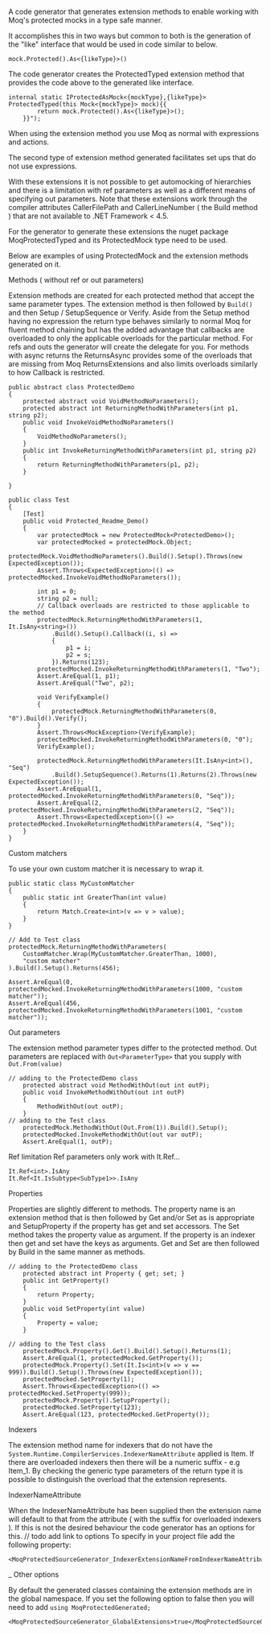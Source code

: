 A code generator that generates extension methods to enable working with Moq's protected mocks in a type safe manner.

It accomplishes this in two ways but common to both is the generation of the "like" interface that would be used in code similar to below.

```
mock.Protected().As<{likeType}>()
```

The code generator creates the ProtectedTyped extension method that provides the code above to the generated like interface.

```
internal static IProtectedAsMock<{mockType},{likeType}> ProtectedTyped(this Mock<{mockType}> mock){{
        return mock.Protected().As<{likeType}>();              
    }}");
```

When using the extension method you use Moq as normal with expressions and actions.

The second type of extension method generated facilitates set ups that do not use expressions.

With these extensions it is not possible to get automocking of hierarchies and there is a limitation with ref parameters as well as a different means of specifying out parameters.
Note that these extensions work through the compiler attributes CallerFilePath and CallerLineNumber ( the Build method ) that are not available to .NET Framework < 4.5.

For the generator to generate these extensions the nuget package MoqProtectedTyped and its ProtectedMock type need to be used.

Below are examples of using ProtectedMock and the extension methods generated on it.

Methods ( without ref or out parameters)

Extension methods are created for each protected method that accept the same parameter types.
The extension method is then followed by `Build()` and then Setup / SetupSequence or Verify.
Aside from the Setup method having no expression the return type behaves similarly to normal Moq for fluent method chaining but has the added 
advantage that callbacks are overloaded to only the applicable overloads for the particular method.
For refs and outs the generator will create the delegate for you.
For methods with async returns the ReturnsAsync provides some of the overloads that are missing from Moq ReturnsExtensions and also limits 
overloads similarly to how Callback is restricted.
```
public abstract class ProtectedDemo
{
    protected abstract void VoidMethodNoParameters();
    protected abstract int ReturningMethodWithParameters(int p1, string p2);
    public void InvokeVoidMethodNoParameters()
    {
        VoidMethodNoParameters();
    }
    public int InvokeReturningMethodWithParameters(int p1, string p2)
    {
        return ReturningMethodWithParameters(p1, p2);
    }

}

public class Test
{
    [Test]
    public void Protected_Readme_Demo()
    {
        var protectedMock = new ProtectedMock<ProtectedDemo>();
        var protectedMocked = protectedMock.Object;
        protectedMock.VoidMethodNoParameters().Build().Setup().Throws(new ExpectedException());
        Assert.Throws<ExpectedException>(() => protectedMocked.InvokeVoidMethodNoParameters());

        int p1 = 0;
        string p2 = null;
        // Callback overloads are restricted to those applicable to the method
        protectedMock.ReturningMethodWithParameters(1, It.IsAny<string>())
            .Build().Setup().Callback((i, s) =>
            {
                p1 = i;
                p2 = s;
            }).Returns(123);
        protectedMocked.InvokeReturningMethodWithParameters(1, "Two");
        Assert.AreEqual(1, p1);
        Assert.AreEqual("Two", p2);

        void VerifyExample()
        {
            protectedMock.ReturningMethodWithParameters(0, "0").Build().Verify();
        }
        Assert.Throws<MockException>(VerifyExample);
        protectedMocked.InvokeReturningMethodWithParameters(0, "0");
        VerifyExample();

        protectedMock.ReturningMethodWithParameters(It.IsAny<int>(), "Seq")
            .Build().SetupSequence().Returns(1).Returns(2).Throws(new ExpectedException());
        Assert.AreEqual(1, protectedMocked.InvokeReturningMethodWithParameters(0, "Seq"));
        Assert.AreEqual(2, protectedMocked.InvokeReturningMethodWithParameters(2, "Seq"));
        Assert.Throws<ExpectedException>(() => protectedMocked.InvokeReturningMethodWithParameters(4, "Seq"));
    }
}
```

Custom matchers

To use your own custom matcher it is necessary to wrap it.

```
public static class MyCustomMatcher
{
    public static int GreaterThan(int value)
    {
        return Match.Create<int>(v => v > value);
    }
}

// Add to Test class
protectedMock.ReturningMethodWithParameters(
    CustomMatcher.Wrap(MyCustomMatcher.GreaterThan, 1000),
    "custom matcher"
).Build().Setup().Returns(456);

Assert.AreEqual(0, protectedMocked.InvokeReturningMethodWithParameters(1000, "custom matcher"));
Assert.AreEqual(456, protectedMocked.InvokeReturningMethodWithParameters(1001, "custom matcher"));

```


Out parameters

The extension method parameter types differ to the protected method.
Out parameters are replaced with `Out<ParameterType>` that you supply with `Out.From(value)`

```
// adding to the ProtectedDemo class
    protected abstract void MethodWithOut(out int outP);
    public void InvokeMethodWithOut(out int outP)
    {
        MethodWithOut(out outP);
    }
// adding to the Test class
    protectedMock.MethodWithOut(Out.From(1)).Build().Setup();
    protectedMocked.InvokeMethodWithOut(out var outP);
    Assert.AreEqual(1, outP);
```

Ref limitation
Ref parameters only work with It.Ref...
```
It.Ref<int>.IsAny
It.Ref<It.IsSubtype<SubType1>>.IsAny
```

Properties

Properties are slightly different to methods.  The property name is an extension method that is then followed by Get and/or Set as is appropriate 
and SetupProperty if the property has get and set accessors.
The Set method takes the property value as argument.  If the property is an indexer then get and set have the keys as arguments.
Get and Set are then followed by Build in the same manner as methods.

```
// adding to the ProtectedDemo class
    protected abstract int Property { get; set; }
    public int GetProperty()
    {
        return Property;
    }
    public void SetProperty(int value)
    {
        Property = value;
    }

// adding to the Test class
    protectedMock.Property().Get().Build().Setup().Returns(1);
    Assert.AreEqual(1, protectedMocked.GetProperty());
    protectedMock.Property().Set(It.Is<int>(v => v == 999)).Build().Setup().Throws(new ExpectedException());
    protectedMocked.SetProperty(1);
    Assert.Throws<ExpectedException>(() => protectedMocked.SetProperty(999));
    protectedMock.Property().SetupProperty();
    protectedMocked.SetProperty(123);
    Assert.AreEqual(123, protectedMocked.GetProperty());

```

Indexers

The extension method name for indexers that do not have the `System.Runtime.CompilerServices.IndexerNameAttribute` applied 
is Item.  If there are overloaded indexers then there will be a numeric suffix - e.g Item_1.  By checking the generic type parameters 
of the return type it is possible to distinguish the overload that the extension represents.

IndexerNameAttribute

When the IndexerNameAttribute has been supplied then the extension name will default to that from the attribute ( with the suffix for overloaded indexers ).
If this is not the desired behaviour the code generator has an options for this.
// todo add link to options
To specify in your project file add the following property:
```
<MoqProtectedSourceGenerator_IndexerExtensionNameFromIndexerNameAttribute>false</MoqProtectedSourceGenerator_IndexerExtensionNameFromIndexerNameAttribute>
```
_
Other options

By default the generated classes containing the extension methods are in the global namespace.
If you set the following option to false then you will need to add `using MoqProtectedGenerated;`
```
<MoqProtectedSourceGenerator_GlobalExtensions>true</MoqProtectedSourceGenerator_GlobalExtensions>
```


